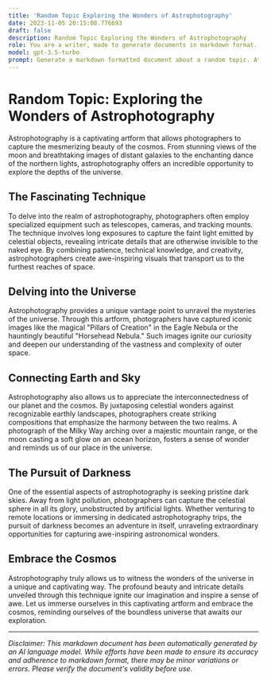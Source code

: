 ```yaml
---
title: 'Random Topic Exploring the Wonders of Astrophotography'
date: 2023-11-05 20:15:08.776693
draft: false
description: Random Topic Exploring the Wonders of Astrophotography
role: You are a writer, made to generate documents in markdown format. It is very important that all of the documents you generate are in valid markdown format.
model: gpt-3.5-turbo
prompt: Generate a markdown formatted document about a random topic. At the bottom, include a disclaimer explaining that the document was generated by you. The first line of the document should be the title. Make sure that the entire document is in proper markdown format, using a mix of various tags to make the document visually appealing.
---
```


# Random Topic: Exploring the Wonders of Astrophotography

Astrophotography is a captivating artform that allows photographers to capture the mesmerizing beauty of the cosmos. From stunning views of the moon and breathtaking images of distant galaxies to the enchanting dance of the northern lights, astrophotography offers an incredible opportunity to explore the depths of the universe.

## The Fascinating Technique

To delve into the realm of astrophotography, photographers often employ specialized equipment such as telescopes, cameras, and tracking mounts. The technique involves long exposures to capture the faint light emitted by celestial objects, revealing intricate details that are otherwise invisible to the naked eye. By combining patience, technical knowledge, and creativity, astrophotographers create awe-inspiring visuals that transport us to the furthest reaches of space.

## Delving into the Universe

Astrophotography provides a unique vantage point to unravel the mysteries of the universe. Through this artform, photographers have captured iconic images like the magical "Pillars of Creation" in the Eagle Nebula or the hauntingly beautiful "Horsehead Nebula." Such images ignite our curiosity and deepen our understanding of the vastness and complexity of outer space.

## Connecting Earth and Sky

Astrophotography also allows us to appreciate the interconnectedness of our planet and the cosmos. By juxtaposing celestial wonders against recognizable earthly landscapes, photographers create striking compositions that emphasize the harmony between the two realms. A photograph of the Milky Way arching over a majestic mountain range, or the moon casting a soft glow on an ocean horizon, fosters a sense of wonder and reminds us of our place in the universe.

## The Pursuit of Darkness

One of the essential aspects of astrophotography is seeking pristine dark skies. Away from light pollution, photographers can capture the celestial sphere in all its glory, unobstructed by artificial lights. Whether venturing to remote locations or immersing in dedicated astrophotography trips, the pursuit of darkness becomes an adventure in itself, unraveling extraordinary opportunities for capturing awe-inspiring astronomical wonders.

## Embrace the Cosmos

Astrophotography truly allows us to witness the wonders of the universe in a unique and captivating way. The profound beauty and intricate details unveiled through this technique ignite our imagination and inspire a sense of awe. Let us immerse ourselves in this captivating artform and embrace the cosmos, reminding ourselves of the boundless universe that awaits our exploration.

---

*Disclaimer: This markdown document has been automatically generated by an AI language model. While efforts have been made to ensure its accuracy and adherence to markdown format, there may be minor variations or errors. Please verify the document's validity before use.*

